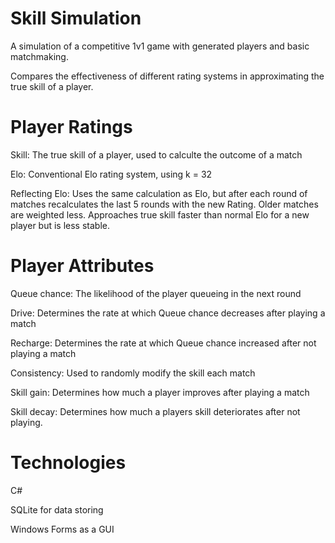 # Skill Simulation
A simulation of a competitive 1v1 game with generated players and basic matchmaking.

Compares the effectiveness of different rating systems in approximating the true skill of a player.

# Player Ratings
Skill:            The true skill of a player, used to calculte the outcome of a match

Elo:              Conventional Elo rating system, using k = 32

Reflecting Elo:   Uses the same calculation as Elo, but after each round of matches recalculates the last 5 rounds with the new Rating. Older matches are weighted less. Approaches true skill faster than normal Elo for a new player but is less stable.

# Player Attributes
Queue chance:   The likelihood of the player queueing in the next round

Drive:          Determines the rate at which Queue chance decreases after playing a match

Recharge:       Determines the rate at which Queue chance increased after not playing a match

Consistency:		Used to randomly modify the skill each match

Skill gain:			Determines how much a player improves after playing a match

Skill decay:		Determines how much a players skill deteriorates after not playing.

# Technologies
C#

SQLite for data storing

Windows Forms as a GUI
